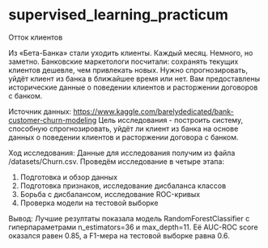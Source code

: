 # supervised_learning_practicum

Отток клиентов

Из «Бета-Банка» стали уходить клиенты. Каждый месяц. Немного, но заметно. Банковские маркетологи посчитали: сохранять текущих клиентов дешевле, чем привлекать новых.
Нужно спрогнозировать, уйдёт клиент из банка в ближайшее время или нет. Вам предоставлены исторические данные о поведении клиентов и расторжении договоров с банком.

Источник данных: https://www.kaggle.com/barelydedicated/bank-customer-churn-modeling
Цель исследования - построить систему, способную спрогнозировать, уйдёт ли клиент из банка на основе данных о поведении клиентов и расторжении договора с банком.

Ход исследования:
Данные для исследования получим из файла /datasets/Churn.csv.
Проведём исследование в четыре этапа:
1. Подготовка и обзор данных
2. Подготовка признаков, исследование дисбаланса классов
3. Борьба с дисбалансом, исследование ROC-кривых
4. Проверка модели на тестовой выборке

Вывод: Лучшие резултаты показала модель RandomForestClassifier с гиперпараметрами n_estimators=36 и max_depth=11. Её AUC-ROC score оказался равен 0.85, а F1-мера на тестовой выборке равна 0.6.
